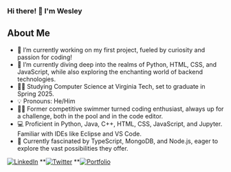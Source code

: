 ### Hi there! 👋 I'm Wesley


## About Me

- 🔭 I’m currently working on my first project, fueled by curiosity and passion for coding!
- 🌱 I’m currently diving deep into the realms of Python, HTML, CSS, and JavaScript, while also exploring the enchanting world of backend technologies.
- 👨‍🎓 Studying Computer Science at Virginia Tech, set to graduate in Spring 2025.
- 💡 Pronouns: He/Him
- 🏊‍♂️ Former competitive swimmer turned coding enthusiast, always up for a challenge, both in the pool and in the code editor.
- 💻 Proficient in Python, Java, C++, HTML, CSS, JavaScript, and Jupyter. Familiar with IDEs like Eclipse and VS Code.
- 🚀 Currently fascinated by TypeScript, MongoDB, and Node.js, eager to explore the vast possibilities they offer.

[![LinkedIn](https://img.shields.io/badge/LinkedIn-Connect-blue)]([https://www.linkedin.com/in/yourprofile](https://www.linkedin.com/in/wesley-sum/))
**[![Twitter](https://img.shields.io/badge/Twitter-Follow-1DA1F2)](https://twitter.com/yourhandle)
**[![Portfolio](https://img.shields.io/badge/Portfolio-Visit-green)](https://yourportfolio.com)
